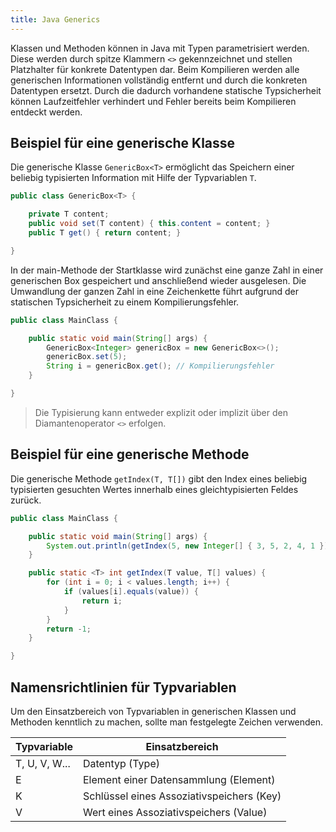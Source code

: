 ```yaml
---
title: Java Generics
---
```


Klassen und Methoden können in Java mit Typen parametrisiert werden. Diese werden durch spitze Klammern `<>` gekennzeichnet und stellen Platzhalter für 
konkrete Datentypen dar. Beim Kompilieren werden alle generischen Informationen vollständig entfernt und durch die konkreten Datentypen ersetzt. Durch die dadurch 
vorhandene statische Typsicherheit können Laufzeitfehler verhindert und Fehler bereits beim Kompilieren entdeckt werden.

## Beispiel für eine generische Klasse
Die generische Klasse `GenericBox<T>` ermöglicht das Speichern einer beliebig typisierten Information mit Hilfe der Typvariablen `T`.

```java
public class GenericBox<T> {

    private T content;
    public void set(T content) { this.content = content; }
    public T get() { return content; }

}
```

In der main-Methode der Startklasse wird zunächst eine ganze Zahl in einer generischen Box gespeichert und anschließend wieder ausgelesen.
Die Umwandlung der ganzen Zahl in eine Zeichenkette führt aufgrund der statischen Typsicherheit zu einem Kompilierungsfehler.

```java
public class MainClass {

    public static void main(String[] args) {
        GenericBox<Integer> genericBox = new GenericBox<>();
        genericBox.set(5);
        String i = genericBox.get(); // Kompilierungsfehler
    }

}
```

> Die Typisierung kann entweder explizit oder implizit über den Diamantenoperator `<>` erfolgen.

## Beispiel für eine generische Methode
Die generische Methode `getIndex(T, T[])` gibt den Index eines beliebig typisierten gesuchten Wertes innerhalb eines gleichtypisierten Feldes zurück.

```java
public class MainClass {

    public static void main(String[] args) {
        System.out.println(getIndex(5, new Integer[] { 3, 5, 2, 4, 1 }));
    }

    public static <T> int getIndex(T value, T[] values) {
        for (int i = 0; i < values.length; i++) {
            if (values[i].equals(value)) {
                return i;
            }
        }
        return -1;
    }

}
```

## Namensrichtlinien für Typvariablen
Um den Einsatzbereich von Typvariablen in generischen Klassen und Methoden kenntlich zu machen, sollte man festgelegte Zeichen verwenden.

| Typvariable | Einsatzbereich |
| ------- | -------------- |
| T, U, V, W... | Datentyp (Type) |
| E | Element einer Datensammlung (Element) |
| K | Schlüssel eines Assoziativspeichers (Key) |
| V | Wert eines Assoziativspeichers (Value) |
